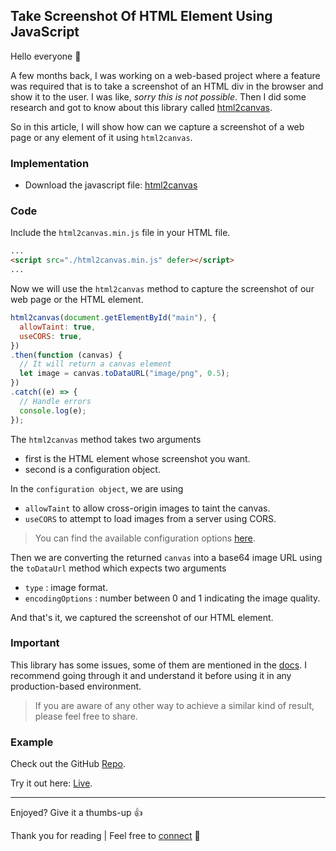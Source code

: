 ## Take Screenshot Of HTML Element Using JavaScript

Hello everyone 👋

A few months back, I was working on a web-based project where a feature was required that is to take a screenshot of an HTML div in the browser and show it to the user. I was like, *sorry this is not possible*. Then I did some research and got to know about this library called [html2canvas](https://html2canvas.hertzen.com/).

So in this article, I will show how can we capture a screenshot of a web page or any element of it using `html2canvas`.

### Implementation

- Download the javascript file: [html2canvas](https://html2canvas.hertzen.com)

### Code

Include the `html2canvas.min.js` file in your HTML file.

```HTML
...
<script src="./html2canvas.min.js" defer></script>
...
```

Now we will use the `html2canvas` method to capture the screenshot of our web page or the HTML element.

```javascript
html2canvas(document.getElementById("main"), {
  allowTaint: true,
  useCORS: true,
})
.then(function (canvas) {
  // It will return a canvas element
  let image = canvas.toDataURL("image/png", 0.5);
})
.catch((e) => {
  // Handle errors
  console.log(e);
});
```
The `html2canvas` method takes two arguments
- first is the HTML element whose screenshot you want.
- second is a configuration object.

In the `configuration object`, we are using
- `allowTaint` to allow cross-origin images to taint the canvas.
- `useCORS` to attempt to load images from a server using CORS.

> You can find the available configuration options [here](https://html2canvas.hertzen.com/configuration).

Then we are converting the returned `canvas` into a base64 image URL using the `toDataUrl` method which expects two arguments
- `type` : image format.
- `encodingOptions` : number between 0 and 1 indicating the image quality.

And that's it, we captured the screenshot of our HTML element.

### Important

This library has some issues, some of them are mentioned in the [docs](https://github.com/niklasvh/html2canvas). I recommend going through it and understand it before using it in any production-based environment.

> If you are aware of any other way to achieve a similar kind of result, please feel free to share.

### Example

Check out the GitHub [Repo](https://github.com/bibekkakati/blogs-projects/tree/main/web/html-screenshot).

Try it out here: [Live](https://bibekkakati.github.io/blogs-projects/web/html-screenshot/).

---

Enjoyed? Give it a thumbs-up 👍

Thank you for reading | Feel free to [connect](https://bibekkakati.me) 👋